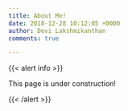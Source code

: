 ```yaml
---
title: About Me!
date: 2018-12-28 10:12:05 +0000
author: Devi Lakshmikanthan
comments: true

---
```

{{< alert info >}} 

This page is under construction!

 {{< /alert >}}